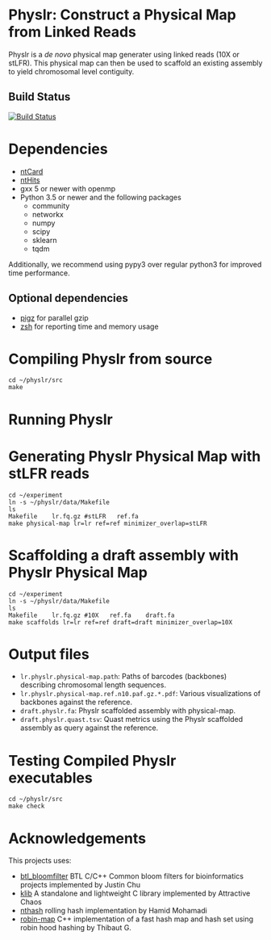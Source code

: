 # Physlr: Construct a Physical Map from Linked Reads

Physlr is a *de novo* physical map generater using linked reads (10X or stLFR). This physical
map can then be used to scaffold an existing assembly to yield chromosomal level contiguity.

## Build Status
[![Build Status](https://dev.azure.com/bcgsc/btl/_apis/build/status/bcgsc.physlr?branchName=master)](https://dev.azure.com/bcgsc/btl/_build/latest?definitionId=1&branchName=master)


# Dependencies

* [ntCard](https://github.com/bcgsc/ntCard)
* [ntHits](https://github.com/bcgsc/ntHits)
* gxx 5 or newer with openmp
* Python 3.5 or newer and the following packages
    * community
    * networkx
    * numpy
    * scipy
    * sklearn
    * tqdm

Additionally, we recommend using pypy3 over regular python3 for improved time performance.


## Optional dependencies

- [pigz](https://zlib.net/pigz/) for parallel gzip
- [zsh](https://sourceforge.net/projects/zsh/) for reporting time and memory usage


Compiling Physlr from source
===========================

	cd ~/physlr/src
	make

# Running Physlr

Generating Physlr Physical Map with stLFR reads
===========================

	cd ~/experiment
	ln -s ~/physlr/data/Makefile
    ls
    Makefile    lr.fq.gz #stLFR   ref.fa
    make physical-map lr=lr ref=ref minimizer_overlap=stLFR

Scaffolding a draft assembly with Physlr Physical Map
===========================

	cd ~/experiment
	ln -s ~/physlr/data/Makefile
    ls
    Makefile    lr.fq.gz #10X   ref.fa    draft.fa
    make scaffolds lr=lr ref=ref draft=draft minimizer_overlap=10X

# Output files

* `lr.physlr.physical-map.path`: Paths of barcodes (backbones) describing chromosomal length sequences.
* `lr.physlr.physical-map.ref.n10.paf.gz.*.pdf`: Various visualizations of backbones against the reference.
* `draft.physlr.fa`: Physlr scaffolded assembly with physical-map.
* `draft.physlr.quast.tsv`: Quast metrics using the Physlr scaffolded assembly as query against the reference.

Testing Compiled Physlr executables
===========================
	cd ~/physlr/src
    make check

# Acknowledgements

This projects uses:
* [btl_bloomfilter](https://github.com/bcgsc/btl_bloomfilter) BTL C/C++ Common bloom filters for bioinformatics projects implemented by Justin Chu
* [klib](https://github.com/attractivechaos/klib) A standalone and lightweight C library implemented by Attractive Chaos
* [nthash](https://github.com/bcgsc/ntHash) rolling hash implementation by Hamid Mohamadi
* [robin-map](https://github.com/Tessil/robin-map) C++ implementation of a fast hash map and hash set using robin hood hashing by Thibaut G.
